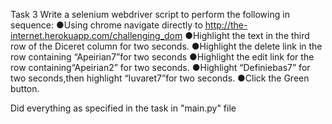 Task 3
Write a selenium webdriver script to perform the following in sequence:
●Using chrome navigate directly to ​​http://the-internet.herokuapp.com/challenging_dom
●Highlight the text in the third row of the ​Diceret​ column for two seconds.
●Highlight the ​delete​ link in the row containing​ “Apeirian7”​ for two seconds
●Highlight the ​edit​ link for the row containing ​“Apeirian2”​ for two seconds.
●Highlight ​“Definiebas7​” for two seconds,then highlight ​“Iuvaret7​”for two seconds.
●Click the ​Green​ button.

Did everything as specified in the task in "main.py" file